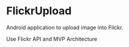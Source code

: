 # FlickrUpload
Android application to upload image into Flickr.

Use Flickr API and MVP Architecture
